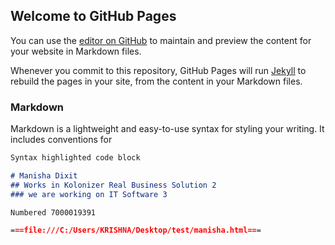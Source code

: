 ## Welcome to GitHub Pages

You can use the [editor on GitHub](https://github.com/manishadixit1996/manishadixit1996.github.io/edit/main/index.md) to maintain and preview the content for your website in Markdown files.

Whenever you commit to this repository, GitHub Pages will run [Jekyll](https://jekyllrb.com/) to rebuild the pages in your site, from the content in your Markdown files.

### Markdown

Markdown is a lightweight and easy-to-use syntax for styling your writing. It includes conventions for

```markdown
Syntax highlighted code block

# Manisha Dixit 
## Works in Kolonizer Real Business Solution 2
### we are working on IT Software 3

Numbered 7000019391

===file:///C:/Users/KRISHNA/Desktop/test/manisha.html===
